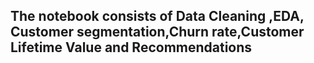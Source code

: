 ## The notebook consists of Data Cleaning ,EDA, Customer segmentation,Churn rate,Customer Lifetime Value and Recommendations
